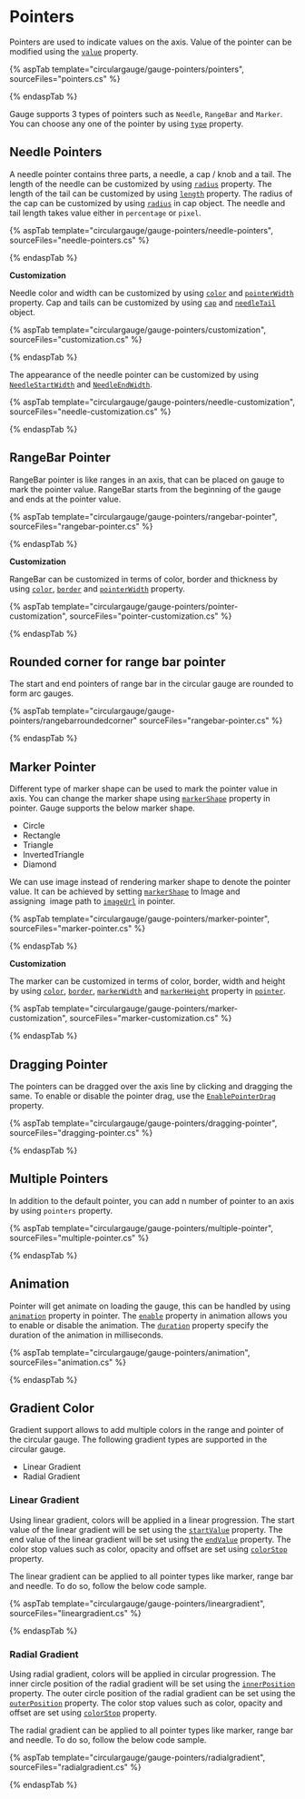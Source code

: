 # Pointers

Pointers are used to indicate values on the axis. Value of the pointer can be modified using the
[`value`](https://help.syncfusion.com/cr/aspnetcore-js2/Syncfusion.EJ2.CircularGauge.CircularGaugePointer.html#Syncfusion_EJ2_CircularGauge_CircularGaugePointer_Value) property.

{% aspTab template="circulargauge/gauge-pointers/pointers", sourceFiles="pointers.cs" %}

{% endaspTab %}

Gauge supports 3 types of pointers such as `Needle`, `RangeBar` and `Marker`. You can choose any one of the pointer by using [`type`](https://help.syncfusion.com/cr/aspnetcore-js2/Syncfusion.EJ2.CircularGauge.CircularGaugePointer.html#Syncfusion_EJ2_CircularGauge_CircularGaugePointer_Type) property.

## Needle Pointers

A needle pointer contains three parts, a needle, a cap / knob and a tail. The length of the needle can be
customized by using [`radius`](https://help.syncfusion.com/cr/aspnetcore-js2/Syncfusion.EJ2.CircularGauge.CircularGaugePointer.html#Syncfusion_EJ2_CircularGauge_CircularGaugePointer_Radius) property. The length of the tail can be
customized by using [`length`](https://help.syncfusion.com/cr/aspnetcore-js2/Syncfusion.EJ2.CircularGauge.CircularGaugePointer.html) property. The radius of the cap
can be customized by using [`radius`](https://help.syncfusion.com/cr/aspnetcore-js2/Syncfusion.EJ2.CircularGauge.CircularGaugePointer.html) in cap object. The needle and tail
length takes value either in `percentage` or `pixel`.

{% aspTab template="circulargauge/gauge-pointers/needle-pointers", sourceFiles="needle-pointers.cs" %}

{% endaspTab %}

<!-- markdownlint-disable MD036 -->

**Customization**

Needle color and width can be customized by using [`color`](https://help.syncfusion.com/cr/aspnetcore-js2/Syncfusion.EJ2.CircularGauge.CircularGaugePointer.html) and [`pointerWidth`](https://help.syncfusion.com/cr/aspnetcore-js2/Syncfusion.EJ2.CircularGauge.CircularGaugePointer.html) property.
Cap and tails can be customized by using [`cap`](https://help.syncfusion.com/cr/aspnetcore-js2/Syncfusion.EJ2.CircularGauge.CircularGaugePointer.html) and
[`needleTail`](https://help.syncfusion.com/cr/aspnetcore-js2/Syncfusion.EJ2.CircularGauge.CircularGaugePointer.html) object.

{% aspTab template="circulargauge/gauge-pointers/customization", sourceFiles="customization.cs" %}

{% endaspTab %}

The appearance of the needle pointer can be customized by using [`NeedleStartWidth`](https://help.syncfusion.com/cr/aspnetcore-js2/Syncfusion.EJ2.CircularGauge.CircularGaugePointer.html#Syncfusion_EJ2_CircularGauge_CircularGaugePointer_NeedleStartWidth) and [`NeedleEndWidth`](https://help.syncfusion.com/cr/aspnetcore-js2/Syncfusion.EJ2.CircularGauge.CircularGaugePointer.html#Syncfusion_EJ2_CircularGauge_CircularGaugePointer_NeedleEndWidth).

{% aspTab template="circulargauge/gauge-pointers/needle-customization", sourceFiles="needle-customization.cs" %}

{% endaspTab %}

## RangeBar Pointer

RangeBar pointer is like ranges in an axis, that can be placed on gauge to mark the pointer value.
RangeBar starts from the beginning of the gauge and ends at the pointer value.

{% aspTab template="circulargauge/gauge-pointers/rangebar-pointer", sourceFiles="rangebar-pointer.cs" %}

{% endaspTab %}

**Customization**

RangeBar can be customized in terms of color, border and thickness by using
[`color`](https://help.syncfusion.com/cr/aspnetcore-js2/Syncfusion.EJ2.CircularGauge.CircularGaugePointer.html), [`border`](https://help.syncfusion.com/cr/aspnetcore-js2/Syncfusion.EJ2.CircularGauge.CircularGaugePointer.html) and [`pointerWidth`](https://help.syncfusion.com/cr/aspnetcore-js2/Syncfusion.EJ2.CircularGauge.CircularGaugePointer.html) property.

{% aspTab template="circulargauge/gauge-pointers/pointer-customization", sourceFiles="pointer-customization.cs" %}

{% endaspTab %}

## Rounded corner for range bar pointer

The start and end pointers of range bar in the circular gauge are rounded to form arc gauges.

{% aspTab template="circulargauge/gauge-pointers/rangebarroundedcorner" sourceFiles="rangebar-pointer.cs" %}

{% endaspTab %}

## Marker Pointer

Different type of marker shape can be used to mark the pointer value in axis.  You can change the marker shape using [`markerShape`](https://help.syncfusion.com/cr/aspnetcore-js2/Syncfusion.EJ2.CircularGauge.CircularGaugePointer.html) property in pointer. Gauge supports the below marker shape.
* Circle
* Rectangle
* Triangle
* InvertedTriangle
* Diamond

We can use image instead of rendering marker shape to denote the pointer value. It can be achieved by setting [`markerShape`](https://help.syncfusion.com/cr/aspnetcore-js2/Syncfusion.EJ2.CircularGauge.CircularGaugePointer.html) to Image and assigning  image path to [`imageUrl`](https://help.syncfusion.com/cr/aspnetcore-js2/Syncfusion.EJ2.CircularGauge.CircularGaugePointer.html) in pointer.

{% aspTab template="circulargauge/gauge-pointers/marker-pointer", sourceFiles="marker-pointer.cs" %}

{% endaspTab %}

**Customization**

The marker can be customized in terms of color, border, width and height by using
[`color`](https://help.syncfusion.com/cr/aspnetcore-js2/Syncfusion.EJ2.CircularGauge.CircularGaugePointer.html),
[`border`](https://help.syncfusion.com/cr/aspnetcore-js2/Syncfusion.EJ2.CircularGauge.CircularGaugePointer.html),
[`markerWidth`](https://help.syncfusion.com/cr/aspnetcore-js2/Syncfusion.EJ2.CircularGauge.CircularGaugePointer.html) and
[`markerHeight`](https://help.syncfusion.com/cr/aspnetcore-js2/Syncfusion.EJ2.CircularGauge.CircularGaugePointer.html) property in
[`pointer`](https://help.syncfusion.com/cr/aspnetcore-js2/Syncfusion.EJ2.CircularGauge.CircularGaugePointer.html).

{% aspTab template="circulargauge/gauge-pointers/marker-customization", sourceFiles="marker-customization.cs" %}

{% endaspTab %}

## Dragging Pointer

The pointers can be dragged over the axis line by clicking and dragging the same. To enable or disable the pointer drag, use the [`EnablePointerDrag`](https://help.syncfusion.com/cr/aspnetcore-js2/Syncfusion.EJ2.CircularGauge.CircularGauge.html#Syncfusion_EJ2_CircularGauge_CircularGauge_EnablePointerDrag) property.

{% aspTab template="circulargauge/gauge-pointers/dragging-pointer", sourceFiles="dragging-pointer.cs" %}

{% endaspTab %}

## Multiple Pointers

In addition to the default pointer, you can add n number of pointer to an axis by using `pointers` property.

{% aspTab template="circulargauge/gauge-pointers/multiple-pointer", sourceFiles="multiple-pointer.cs" %}

{% endaspTab %}

## Animation

Pointer will get animate on loading the gauge, this can be handled by using
[`animation`](https://help.syncfusion.com/cr/aspnetcore-js2/Syncfusion.EJ2.CircularGauge.CircularGaugePointer.html) property in pointer.
The [`enable`](https://help.syncfusion.com/cr/aspnetcore-js2/Syncfusion.EJ2.CircularGauge.CircularGaugePointer.html) property in animation allows you to enable or disable the animation.
The [`duration`](https://help.syncfusion.com/cr/aspnetcore-js2/Syncfusion.EJ2.CircularGauge.CircularGaugePointer.html) property specify the duration of the animation in milliseconds.

{% aspTab template="circulargauge/gauge-pointers/animation", sourceFiles="animation.cs" %}

{% endaspTab %}

## Gradient Color

Gradient support allows to add multiple colors in the range and pointer of the circular gauge. The following gradient types are supported in the circular gauge.

* Linear Gradient
* Radial Gradient

### Linear Gradient

Using linear gradient, colors will be applied in a linear progression. The start value of the linear gradient will be set using the [`startValue`](../api/circular-gauge/linearGradient/#startvalue) property. The end value of the linear gradient will be set using the [`endValue`](../api/circular-gauge/linearGradient/#endvalue) property. The color stop values such as color, opacity and offset are set using [`colorStop`](../api/circular-gauge/linearGradient/#colorstop) property.

The linear gradient can be applied to all pointer types like marker, range bar and needle. To do so, follow the below code sample.

{% aspTab template="circulargauge/gauge-pointers/lineargradient", sourceFiles="lineargradient.cs" %}

{% endaspTab %}

### Radial Gradient

Using radial gradient, colors will be applied in circular progression. The inner circle position of the radial gradient will be set using the [`innerPosition`](../api/circular-gauge/radialGradient/#innerposition) property. The outer circle position of the radial gradient can be set using the [`outerPosition`](../api/circular-gauge/radialGradient/#outerposition) property. The color stop values such as color, opacity and offset are set using [`colorStop`](../api/circular-gauge/radialGradient/#colorstop) property.

The radial gradient can be applied to all pointer types like marker, range bar and needle. To do so, follow the below code sample.

{% aspTab template="circulargauge/gauge-pointers/radialgradient", sourceFiles="radialgradient.cs" %}

{% endaspTab %}
